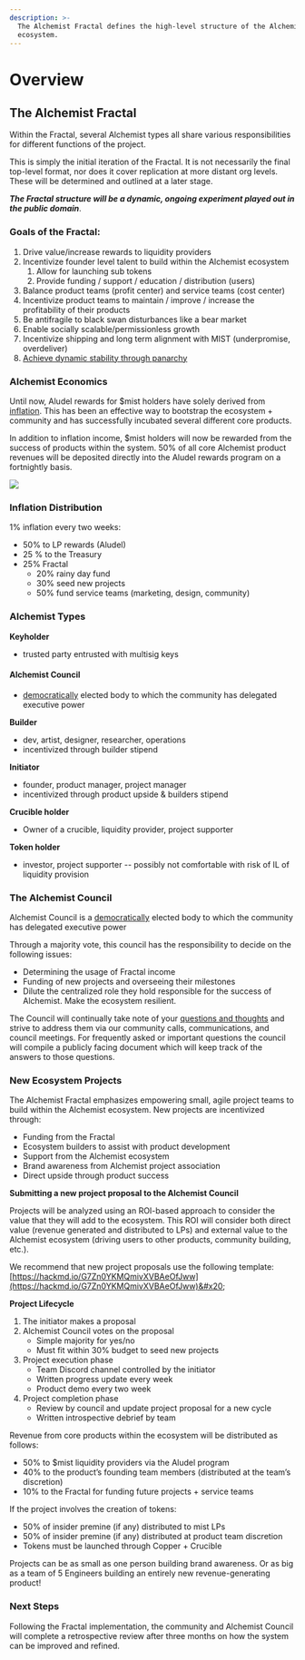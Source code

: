 ```yaml
---
description: >-
  The Alchemist Fractal defines the high-level structure of the Alchemist
  ecosystem.
---
```


# Overview

## **The Alchemist Fractal**

Within the Fractal, several Alchemist types all share various responsibilities for different functions of the project.

This is simply the initial iteration of the Fractal. It is not necessarily the final top-level format, nor does it cover replication at more distant org levels. These will be determined and outlined at a later stage.&#x20;

_**The Fractal structure will be a dynamic, ongoing experiment played out in the public domain**_.&#x20;

### Goals of the Fractal:

1. Drive value/increase rewards to liquidity providers
2. Incentivize founder level talent to build within the Alchemist ecosystem&#x20;
   1. Allow for launching sub tokens
   2. Provide funding / support / education / distribution (users)
3. Balance product teams (profit center) and service teams (cost center)
4. Incentivize product teams to maintain / improve / increase the profitability of their products
5. Be antifragile to black swan disturbances like a bear market
6. Enable socially scalable/permissionless growth
7. Incentivize shipping and long term alignment with MIST (underpromise, overdeliver)
8. [Achieve dynamic stability through panarchy](https://www.goodreads.com/book/show/421209.Panarchy)

### Alchemist Economics

Until now, Aludel rewards for $mist holders have solely derived from [inflation](https://docs.alchemist.wtf/alchemist/alchemist-token/guide-inflation). This has been an effective way to bootstrap the ecosystem + community and has successfully incubated several different core products.

In addition to inflation income, $mist holders will now be rewarded from the success of products within the system. 50% of all core Alchemist product revenues will be deposited directly into the Aludel rewards program on a fortnightly basis.

![](https://lh3.googleusercontent.com/w2WZ7PkvZiGrEyO8uTYjsmWEoRvHAChGCDlDY7xKHx-Y5jzMCXcsr2Ly-OLn2Po8vrteYKsBfdCa6QLqJiYJEMi3V-Umsyc\_TzYz83sEc8EbvCpqVGDJ1XYbNd0AHUrMN0swN0bn=s0)

### &#x20;Inflation Distribution

1% inflation every two weeks:&#x20;

* 50% to LP rewards (Aludel)
* 25 % to the Treasury
* 25% Fractal&#x20;
  * 20% rainy day fund
  * 30% seed new projects
  * 50% fund service teams (marketing, design, community)

### Alchemist Types

**Keyholder**

* trusted party entrusted with multisig keys

#### Alchemist Council

* &#x20;[democratically](https://crucible.alchemist.wtf/governance/alchemistcoin.eth/0x3142ad97626896542bc65ae6c4a289bf8a0460577522e862a9fde47d6759e910) elected body to which the community has delegated executive power

**Builder**

* dev, artist, designer, researcher, operations
* incentivized through builder stipend&#x20;

**Initiator**

* founder, product manager, project manager
* incentivized through product upside & builders stipend

**Crucible holder**

* Owner of a crucible, liquidity provider, project supporter

**Token holder**

* investor, project supporter -- possibly not comfortable with risk of IL of liquidity provision

### The Alchemist Council &#x20;

Alchemist Council is a [democratically](https://crucible.alchemist.wtf/governance/alchemistcoin.eth/0x3142ad97626896542bc65ae6c4a289bf8a0460577522e862a9fde47d6759e910) elected body to which the community has delegated executive power

Through a majority vote, this council has the responsibility to decide on the following issues:

* Determining the usage of Fractal income
* Funding of new projects and overseeing their milestones
* Dilute the centralized role they hold responsible for the success of Alchemist. Make the ecosystem resilient.

The Council will continually take note of your [questions and thoughts](https://alchemistcoin.typeform.com/councilquery) and strive to address them via our community calls, communications, and council meetings. For frequently asked or important questions the council will compile a publicly facing document which will keep track of the answers to those questions.



### New Ecosystem Projects

The Alchemist Fractal emphasizes empowering small, agile project teams to build within the Alchemist ecosystem. New projects are incentivized through:

* Funding from the Fractal
* Ecosystem builders to assist with product development
* Support from the Alchemist ecosystem&#x20;
* Brand awareness from Alchemist project association
* Direct upside through product success

**Submitting a new project proposal to the Alchemist Council**

Projects will be analyzed using an ROI-based approach to consider the value that they will add to the ecosystem. This ROI will consider both direct value (revenue generated and distributed to LPs) and external value to the Alchemist ecosystem (driving users to other products, community building, etc.).

We recommend that new project proposals use the following template: [https://hackmd.io/G7Zn0YKMQmivXVBAeOfJww](https://hackmd.io/G7Zn0YKMQmivXVBAeOfJww)&#x20;

**Project Lifecycle**

1. The initiator makes a proposal
2. Alchemist Council votes on the proposal
   * Simple majority for yes/no
   * Must fit within 30% budget to seed new projects
3. Project execution phase
   * Team Discord channel controlled by the initiator
   * Written progress update every week
   * Product demo every two week
4. Project completion phase
   * Review by council and update project proposal for a new cycle
   * Written introspective debrief by team

Revenue from core products within the ecosystem will be distributed as follows:

* 50% to $mist liquidity providers via the Aludel program
* 40% to the product’s founding team members (distributed at the team’s discretion)
* 10% to the Fractal for funding future projects + service teams

If the project involves the creation of tokens:

* 50% of insider premine (if any) distributed to mist LPs
* 50% of insider premine (if any) distributed at product team discretion
* Tokens must be launched through Copper + Crucible

Projects can be as small as one person building brand awareness. Or as big as a team of 5 Engineers building an entirely new revenue-generating product!

### Next Steps

Following the Fractal implementation, the community and Alchemist Council will complete a retrospective review after three months on how the system can be improved and refined.&#x20;
